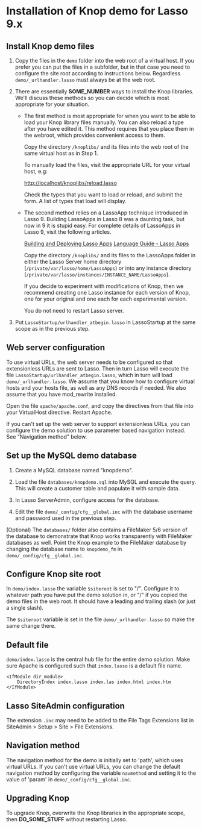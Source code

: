 Installation of Knop demo for Lasso 9.x
=======================================

Install Knop demo files
-----------------------
1. Copy the files in the `demo` folder into the web root of a virtual host. If you prefer you can put the files in a subfolder, but in that case you need to configure the site root according to instructions below.  Regardless `demo/_urlhandler.lasso` must always be at the web root.

2. There are essentially __SOME_NUMBER__ ways to install the Knop libraries.  We'll discuss these methods so you can decide which is most appropriate for your situation.

	* The first method is most appropriate for when you want to be able to load your Knop library files manually.  You can also reload a type after you have edited it.  This method requires that you place them in the webroot, which provides convenient access to them.

		Copy the directory `/knoplibs/` and its files into the web root of the same virtual host as in Step 1.

		To manually load the files, visit the appropriate URL for your virtual host, e.g:

		<http://localhost/knoplibs/reload.lasso>

		Check the types that you want to load or reload, and submit the form.  A list of types that load will display.
	
	* The second method relies on a LassoApp technique introduced in Lasso 9.  Building LassoApps in Lasso 8 was a daunting task, but now in 9 it is stupid easy.  For complete details of LassoApps in Lasso 9, visit the following articles.
	
		[Building and Deploying Lasso Apps](http://www.lassosoft.com/LDC-2012-Building-and-Deploying-Lasso-Apps)
		[Language Guide - Lasso Apps](http://www.lassosoft.com/Language-Guide-Lasso-Apps)

		Copy the directory `/knoplibs/` and its files to the LassoApps folder in either the Lasso Server home directory (`/private/var/lasso/home/LassoApps`) or into any instance directory (`/private/var/lasso/instances/INSTANCE_NAME/LassoApps`).

		If you decide to experiment with modifications of Knop, then we recommend creating one Lasso instance for each version of Knop, one for your original and one each for each experimental version.

		You do not need to restart Lasso server.

3. Put `LassoStartup/urlhandler_atbegin.lasso` in LassoStartup at the same scope as in the previous step.

Web server configuration
------------------------
To use virtual URLs, the web server needs to be configured so that extensionless URLs are sent to Lasso.  Then in turn Lasso will execute the file `LassoStartup/urlhandler_atbegin.lasso`, which in turn will load `demo/_urlhandler.lasso`.  We assume that you know how to configure virtual hosts and your hosts file, as well as any DNS records if needed.  We also assume that you have mod_rewrite installed.

Open the file `apache/apache.conf`, and copy the directives from that file into your VirtualHost directive.  Restart Apache.

If you can't set up the web server to support extensionless URLs, you can configure the demo solution to use parameter based navigation instead.  See "Navigation method" below.

Set up the MySQL demo database
------------------------------
1. Create a MySQL database named "knopdemo".

2. Load the file `databases/knopdemo.sql` into MySQL and execute the query.  This will create a customer table and populate it with sample data.

3. In Lasso ServerAdmin, configure access for the database.

4. Edit the file `demo/_config/cfg__global.inc` with the database username and password used in the previous step.

(Optional) The `databases/` folder also contains a FileMaker 5/6 version of the database to demonstrate that Knop works transparently with FileMaker databases as well. Point the Knop example to the FileMaker database by changing the database name to `knopdemo_fm` in `demo/_config/cfg__global.inc`.

Configure Knop site root
------------------------
In `demo/index.lasso` the variable `$siteroot` is set to "/". Configure it to whatever path you have put the demo solution in, or "/" if you copied the demo files in the web root.  It should have a leading and trailing slash (or just a single slash).

The `$siteroot` variable is set in the file `demo/_urlhandler.lasso` so make the same change there.

Default file
------------
`demo/index.lasso` is the central hub file for the entire demo solution. Make sure Apache is configured such that `index.lasso` is a default file name.

	<IfModule dir_module>
		DirectoryIndex index.lasso index.las index.html index.htm
	</IfModule>

Lasso SiteAdmin configuration
-----------------------------
The extension `.inc` may need to be added to the File Tags Extensions list in SiteAdmin > Setup > Site > File Extensions.

Navigation method
-----------------
The navigation method for the demo is initially set to 'path', which uses virtual URLs. If you can't use virtual URLs, you can change the default navigation method by configuring the variable `navmethod` and setting it to the value of 'param' in `demo/_config/cfg__global.inc`.

Upgrading Knop
--------------
To upgrade Knop, overwrite the Knop libraries in the appropriate scope, then __DO_SOME_STUFF__ without restarting Lasso.

